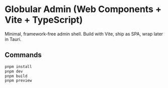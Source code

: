 
# Globular Admin (Web Components + Vite + TypeScript)

Minimal, framework-free admin shell. Build with Vite, ship as SPA, wrap later in Tauri.

## Commands
```bash
pnpm install
pnpm dev
pnpm build
pnpm preview
```
